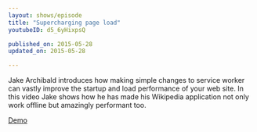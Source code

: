 ```yaml
---
layout: shows/episode
title: "Supercharging page load"
youtubeID: d5_6yHixpsQ

published_on: 2015-05-28
updated_on: 2015-05-28

---
```

Jake Archibald introduces how making simple changes to service worker can vastly improve 
the startup and load performance of your web site.  In this video Jake shows how he has 
made his Wikipedia application not only work offline but amazingly performant too. 

[Demo](https://wiki-offline.jakearchibald.com)
